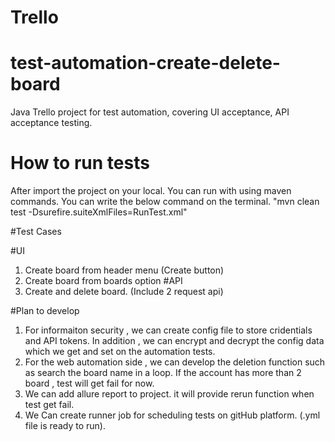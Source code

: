 # Trello
# test-automation-create-delete-board
Java Trello project for test automation, covering UI acceptance, API acceptance testing.

# How to run tests
After import the project on your local. You can run with using maven commands. You can write the below command on the terminal.
"mvn clean test -Dsurefire.suiteXmlFiles=RunTest.xml"


#Test Cases

#UI 
1. Create board from header menu (Create button)
2. Create board from boards option
#API
1. Create and delete board. (Include 2 request api)


#Plan to develop
1. For informaiton security , we can create config file to store cridentials and API tokens. In addition , we can encrypt and decrypt the config data which we get and set on the automation tests.
2. For the web automation side , we can develop the deletion function such as search the board name in a loop. If the account has more than 2 board , test will get fail for now.
3. We can add allure report to project. it will provide rerun function when test get fail.
4. We Can create runner job for scheduling tests on gitHub platform. (.yml file is ready to run).
